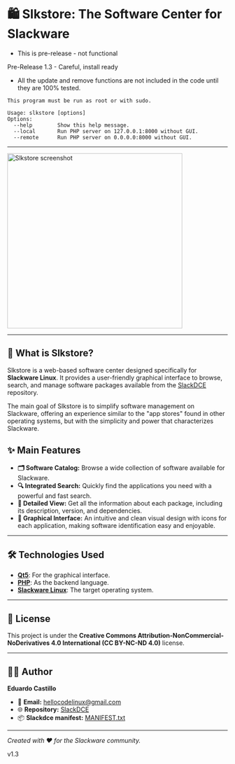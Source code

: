 # 🛍️ Slkstore: The Software Center for Slackware

* This is pre-release - not functional

Pre-Release 1.3 - Careful, install ready

* All the update and remove functions are not included in the code until they are 100% tested.

```
This program must be run as root or with sudo.

Usage: slkstore [options]
Options:
  --help        Show this help message.
  --local       Run PHP server on 127.0.0.1:8000 without GUI.
  --remote      Run PHP server on 0.0.0.0:8000 without GUI.
```
---

<img src="https://files.mastodon.social/media_attachments/files/115/458/159/261/362/824/original/f7ef5198a44e6fd8.png" alt="Slkstore screenshot" width="400">

---

## 🚀 What is Slkstore?

Slkstore is a web-based software center designed specifically for **Slackware Linux**. It provides a user-friendly graphical interface to browse, search, and manage software packages available from the [SlackDCE](https://slackware.uk/slackdce/) repository.

The main goal of Slkstore is to simplify software management on Slackware, offering an experience similar to the "app stores" found in other operating systems, but with the simplicity and power that characterizes Slackware.

## ✨ Main Features

*   **🗂️ Software Catalog:** Browse a wide collection of software available for Slackware.
*   **🔍 Integrated Search:** Quickly find the applications you need with a powerful and fast search.
*   **📄 Detailed View:** Get all the information about each package, including its description, version, and dependencies.
*   **🎨 Graphical Interface:** An intuitive and clean visual design with icons for each application, making software identification easy and enjoyable.

---

## 🛠️ Technologies Used

*   **[Qt5](https://www.qt.io/)**: For the graphical interface.
*   **[PHP](https://www.php.net/)**: As the backend language.
*   **[Slackware Linux](http://www.slackware.com/)**: The target operating system.

---

## 📄 License

This project is under the **Creative Commons Attribution-NonCommercial-NoDerivatives 4.0 International (CC BY-NC-ND 4.0)** license.

---

## 👨‍💻 Author

**Eduardo Castillo**
*   📧 **Email:** [hellocodelinux@gmail.com](mailto:hellocodelinux@gmail.com)
*   🌐 **Repository:** [SlackDCE](https://slackware.uk/slackdce/)
*   📦 **Slackdce manifest:** [MANIFEST.txt](https://slackware.uk/slackdce/MANIFEST.txt)

---
*Created with ❤️ for the Slackware community.*

v1.3